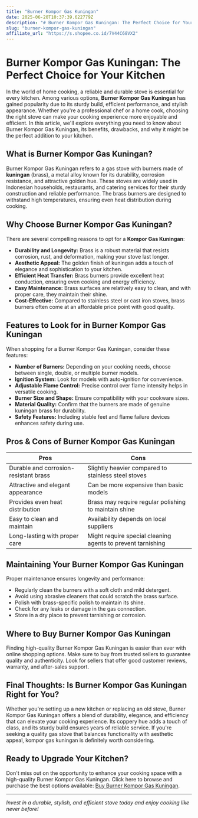 ```yaml
---
title: "Burner Kompor Gas Kuningan"
date: 2025-06-20T10:37:39.622779Z
description: "# Burner Kompor Gas Kuningan: The Perfect Choice for Your Kitchen..."
slug: "burner-kompor-gas-kuningan"
affiliate_url: "https://s.shopee.co.id/7V44C68VX2"
---
```

# Burner Kompor Gas Kuningan: The Perfect Choice for Your Kitchen

In the world of home cooking, a reliable and durable stove is essential for every kitchen. Among various options, **Burner Kompor Gas Kuningan** has gained popularity due to its sturdy build, efficient performance, and stylish appearance. Whether you're a professional chef or a home cook, choosing the right stove can make your cooking experience more enjoyable and efficient. In this article, we'll explore everything you need to know about Burner Kompor Gas Kuningan, its benefits, drawbacks, and why it might be the perfect addition to your kitchen.

## What is Burner Kompor Gas Kuningan?

Burner Kompor Gas Kuningan refers to a gas stove with burners made of **kuningan** (brass), a metal alloy known for its durability, corrosion resistance, and attractive golden hue. These stoves are widely used in Indonesian households, restaurants, and catering services for their sturdy construction and reliable performance. The brass burners are designed to withstand high temperatures, ensuring even heat distribution during cooking.

## Why Choose Burner Kompor Gas Kuningan?

There are several compelling reasons to opt for a **Kompor Gas Kuningan**:

- **Durability and Longevity:** Brass is a robust material that resists corrosion, rust, and deformation, making your stove last longer.
- **Aesthetic Appeal:** The golden finish of kuningan adds a touch of elegance and sophistication to your kitchen.
- **Efficient Heat Transfer:** Brass burners provide excellent heat conduction, ensuring even cooking and energy efficiency.
- **Easy Maintenance:** Brass surfaces are relatively easy to clean, and with proper care, they maintain their shine.
- **Cost-Effective:** Compared to stainless steel or cast iron stoves, brass burners often come at an affordable price point with good quality.

## Features to Look for in Burner Kompor Gas Kuningan

When shopping for a Burner Kompor Gas Kuningan, consider these features:

- **Number of Burners:** Depending on your cooking needs, choose between single, double, or multiple burner models.
- **Ignition System:** Look for models with auto-ignition for convenience.
- **Adjustable Flame Control:** Precise control over flame intensity helps in versatile cooking.
- **Burner Size and Shape:** Ensure compatibility with your cookware sizes.
- **Material Quality:** Confirm that the burners are made of genuine kuningan brass for durability.
- **Safety Features:** Including stable feet and flame failure devices enhances safety during use.

## Pros & Cons of Burner Kompor Gas Kuningan

| **Pros**                               | **Cons**                                |
|----------------------------------------|-----------------------------------------|
| Durable and corrosion-resistant brass | Slightly heavier compared to stainless steel stoves |
| Attractive and elegant appearance     | Can be more expensive than basic models |
| Provides even heat distribution       | Brass may require regular polishing to maintain shine |
| Easy to clean and maintain            | Availability depends on local suppliers |
| Long-lasting with proper care        | Might require special cleaning agents to prevent tarnishing |

## Maintaining Your Burner Kompor Gas Kuningan

Proper maintenance ensures longevity and performance:

- Regularly clean the burners with a soft cloth and mild detergent.
- Avoid using abrasive cleaners that could scratch the brass surface.
- Polish with brass-specific polish to maintain its shine.
- Check for any leaks or damage in the gas connection.
- Store in a dry place to prevent tarnishing or corrosion.

## Where to Buy Burner Kompor Gas Kuningan

Finding high-quality Burner Kompor Gas Kuningan is easier than ever with online shopping options. Make sure to buy from trusted sellers to guarantee quality and authenticity. Look for sellers that offer good customer reviews, warranty, and after-sales support.

## Final Thoughts: Is Burner Kompor Gas Kuningan Right for You?

Whether you're setting up a new kitchen or replacing an old stove, Burner Kompor Gas Kuningan offers a blend of durability, elegance, and efficiency that can elevate your cooking experience. Its coppery hue adds a touch of class, and its sturdy build ensures years of reliable service. If you're seeking a quality gas stove that balances functionality with aesthetic appeal, kompor gas kuningan is definitely worth considering.

## Ready to Upgrade Your Kitchen?

Don't miss out on the opportunity to enhance your cooking space with a high-quality Burner Kompor Gas Kuningan. Click here to browse and purchase the best options available: [Buy Burner Kompor Gas Kuningan](https://s.shopee.co.id/7V44C68VX2).

---

*Invest in a durable, stylish, and efficient stove today and enjoy cooking like never before!*